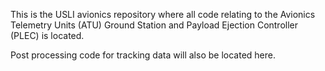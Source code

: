 This is the USLI avionics repository where all code relating to the Avionics Telemetry Units (ATU) Ground Station and Payload Ejection Controller (PLEC) is located.

Post processing code for tracking data will also be located here.
